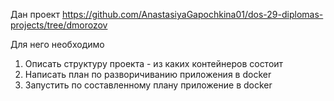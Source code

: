 Дан проект https://github.com/AnastasiyaGapochkina01/dos-29-diplomas-projects/tree/dmorozov

Для него необходимо
1) Описать структуру проекта - из каких контейнеров состоит
2) Написать план по разворичиванию приложения в docker
3) Запустить по составленному плану приложение в docker

